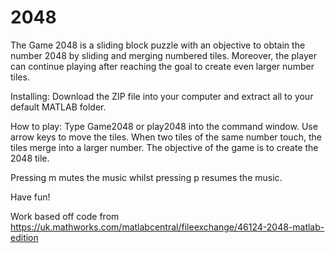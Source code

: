 # 2048
The Game 2048 is a sliding block puzzle with an objective to obtain the number 2048 by sliding and merging numbered tiles. Moreover, the player can continue playing after reaching the goal to create even larger number tiles.

Installing:
Download the ZIP file into your computer and extract all to your default MATLAB folder. 

How to play:
Type Game2048 or play2048 into the command window. Use arrow keys to move the tiles. When two tiles of the same number touch, the tiles merge into a larger number. The objective of the game is to create the 2048 tile.

Pressing m mutes the music whilst pressing p resumes the music.

Have fun!

Work based off code from https://uk.mathworks.com/matlabcentral/fileexchange/46124-2048-matlab-edition
